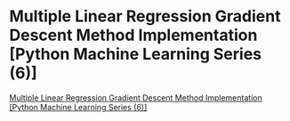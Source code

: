 # Multiple Linear Regression Gradient Descent Method Implementation [Python Machine Learning Series (6)]
[Multiple Linear Regression Gradient Descent Method Implementation [Python Machine Learning Series (6)]](https://aiwithcloud.com/2022/09/15/multiple_linear_regression_gradient_descent_method_implementation_python_machine_learning_series_6/)